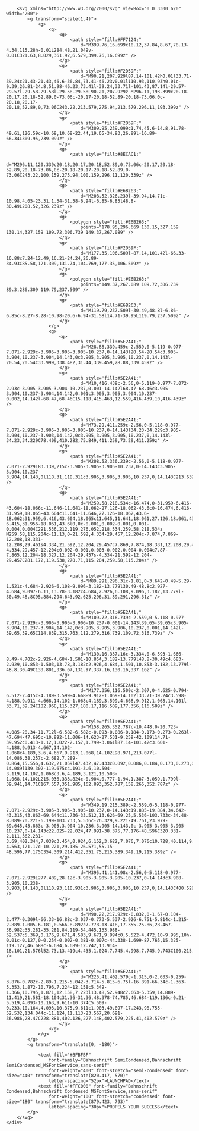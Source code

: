 <!DOCTYPE html>
<html lang="en">

<head>
    <meta charset="UTF-8">
    <meta name="viewport" content="width=device-width, initial-scale=1.0">
    <title>Scaled SVG Example</title>
</head>

<body>
    <div style="display: flex; flex-direction: row;">

        <svg xmlns="http://www.w3.org/2000/svg" viewBox="0 0 3300 620" width="200">
            <g transform="scale(1.4)">
                <g>
                    <g>
                        <g>
                            <path style="fill:#FF7124;"
                                d="M399.76,16.699c10.12,37.84,8.67,78.13-4.34,115.28h-0.01L284.48,21.049v-0.01C321.63,8.029,361.92,6.579,399.76,16.699z" />
                        </g>
                        <g>
                            <path style="fill:#F2D59F;"
                                d="M90.21,207.929l87.14-101.42h0.01l33.71-39.24c21.43-21.43,46.6-36.84,73.41-46.23v0.01l110.93,110.93h0.01c-9.39,26.81-24.8,51.98-46.23,73.41l-39.24,33.71l-101.43,87.14l-29.57-29.57l-29.58-29.58l-29.58-29.58L90.21,207.929z M296.11,193.399c20.18-20.17,20.18-52.89,0-73.06c-20.17-20.18-52.89-20.18-73.06,0c-20.18,20.17-20.18,52.89,0,73.06C243.22,213.579,275.94,213.579,296.11,193.399z" />
                        </g>
                        <g>
                            <path style="fill:#F2D59F;"
                                d="M309.95,239.099c1.74,45.6-14.8,91.78-49.61,126.59c-10.69,10.68-22.44,19.65-34.93,26.89l-16.89-66.34L309.95,239.099z" />
                        </g>
                        <g>
                            <path style="fill:#8ECAC1;"
                                d="M296.11,120.339c20.18,20.17,20.18,52.89,0,73.06c-20.17,20.18-52.89,20.18-73.06,0c-20.18-20.17-20.18-52.89,0-73.06C243.22,100.159,275.94,100.159,296.11,120.339z" />
                        </g>
                        <g>
                            <path style="fill:#E6B263;"
                                d="M208.52,326.239l-39.94,14.71c-10.98,4.05-23.31,1.34-31.58-6.94l-6.85-6.85l48.8-30.49L208.52,326.239z" />
                        </g>
                        <g>
                            <polygon style="fill:#E6B263;"
                                points="178.95,296.669 130.15,327.159 130.14,327.159 109.72,306.739 149.37,267.089" />
                        </g>
                        <g>
                            <path style="fill:#F2D59F;"
                                d="M177.35,106.509l-87.14,101.42l-66.33-16.88c7.24-12.49,16.21-24.24,26.89-34.93C85.58,121.309,131.74,104.769,177.35,106.509z" />
                        </g>
                        <g>
                            <polygon style="fill:#E6B263;"
                                points="149.37,267.089 109.72,306.739 89.3,286.309 119.79,237.509" />
                        </g>
                        <g>
                            <path style="fill:#E6B263;"
                                d="M119.79,237.509l-30.49,48.8l-6.86-6.85c-8.27-8.28-10.98-20.6-6.94-31.58l14.71-39.95L119.79,237.509z" />
                        </g>
                    </g>
                    <g>
                        <g>
                            <path style="fill:#5E2A41;"
                                d="M28.88,339.459c-2.559,0-5.119-0.977-7.071-2.929c-3.905-3.905-3.905-10.237,0-14.143l20.54-20.54c3.905-3.904,10.237-3.904,14.143,0c3.905,3.905,3.905,10.237,0,14.143l-20.54,20.54C33.999,338.482,31.44,339.459,28.88,339.459z" />
                        </g>
                        <g>
                            <path style="fill:#5E2A41;"
                                d="M10,416.439c-2.56,0-5.119-0.977-7.072-2.93c-3.905-3.905-3.904-10.237,0.001-14.142l68.47-68.46c3.905-3.904,10.237-3.904,14.142,0.001c3.905,3.905,3.904,10.237-0.002,14.142l-68.47,68.46C15.118,415.463,12.559,416.439,10,416.439z" />
                        </g>
                        <g>
                            <path style="fill:#5E2A41;"
                                d="M73.29,411.259c-2.56,0-5.118-0.977-7.071-2.929c-3.905-3.905-3.905-10.237,0-14.143l34.23-34.229c3.905-3.904,10.237-3.903,14.142,0c3.905,3.905,3.905,10.237,0,14.143l-34.23,34.229C78.409,410.282,75.849,411.259,73.29,411.259z" />
                        </g>
                        <g>
                            <path style="fill:#5E2A41;"
                                d="M208.52,336.239c-2.56,0-5.118-0.977-7.071-2.929L83.139,215c-3.905-3.905-3.905-10.237,0-14.143c3.905-3.904,10.237-3.904,14.143,0l118.31,118.311c3.905,3.905,3.905,10.237,0,14.143C213.639,335.263,211.079,336.239,208.52,336.239z" />
                        </g>
                        <g>
                            <path style="fill:#5E2A41;"
                                d="M259.58,218.534c-16.474,0-31.959-6.416-43.604-18.066c-11.646-11.641-18.062-27.126-18.062-43.6c0-16.474,6.416-31.959,18.065-43.604c11.641-11.646,27.126-18.062,43.6-18.062s31.959,6.416,43.604,18.065c11.645,11.641,18.061,27.126,18.061,43.6c0,16.472-6.415,31.956-18.061,43.6l0,0c-0.001,0.002-0.001,0.001-0.004,0.004C291.536,212.119,276.052,218.534,259.58,218.534z M259.58,115.204c-11.13,0-21.592,4.334-29.457,12.204c-7.874,7.869-12.208,18.331-12.208,29.461s4.334,21.592,12.204,29.457c7.869,7.874,18.331,12.208,29.461,12.208c11.13,0,21.592-4.334,29.457-12.204c0.002-0.001,0.003-0.002,0.004-0.004c7.87-7.865,12.204-18.327,12.204-29.457s-4.334-21.592-12.204-29.457C281.172,119.538,270.71,115.204,259.58,115.204z" />
                        </g>
                        <g>
                            <path style="fill:#5E2A41;"
                                d="M89.291,296.31c-1.81,0-3.642-0.49-5.29-1.521c-4.684-2.926-6.108-9.096-3.182-13.779l30.49-48.8c2.927-4.684,9.097-6.11,13.78-3.182c4.684,2.926,6.108,9.096,3.182,13.779l-30.49,48.8C95.884,294.643,92.625,296.31,89.291,296.31z" />
                        </g>
                        <g>
                            <path style="fill:#5E2A41;"
                                d="M109.72,316.739c-2.559,0-5.118-0.977-7.071-2.929c-3.905-3.905-3.906-10.237-0.001-14.143l39.65-39.65c3.905-3.904,10.237-3.904,14.142,0c3.905,3.905,3.906,10.237,0.001,14.142l-39.65,39.65C114.839,315.763,112.279,316.739,109.72,316.739z" />
                        </g>
                        <g>
                            <path style="fill:#5E2A41;"
                                d="M130.16,337.16c-3.334,0-6.593-1.666-8.49-4.702c-2.926-4.684-1.501-10.854,3.182-13.779l48.8-30.49c4.683-2.929,10.853-1.503,13.78,3.182c2.926,4.684,1.501,10.853-3.182,13.779l-48.8,30.49C133.801,336.67,131.97,337.16,130.16,337.16z" />
                        </g>
                        <g>
                            <path style="fill:#5E2A41;"
                                d="M177.356,116.509c-2.307,0-4.625-0.794-6.512-2.415c-4.189-3.599-4.668-9.912-1.069-14.102l33.71-39.24c3.598-4.188,9.911-4.668,14.102-1.068c4.189,3.599,4.668,9.912,1.068,14.101l-33.71,39.24C182.968,115.327,180.17,116.509,177.356,116.509z" />
                        </g>
                        <g>
                            <path style="fill:#5E2A41;"
                                d="M158.265,352.787c-10.448,0-20.723-4.085-28.34-11.712l-6.582-6.582c-0.093-0.086-0.184-0.173-0.273-0.263l-47.694-47.695c-10.992-11.006-14.623-27.531-9.259-42.109l14.71-39.952c0.413-1.12,1.022-2.157,1.799-3.061l87.14-101.42c3.601-4.188,9.913-4.667,14.102-1.068c4.189,3.6,4.667,9.913,1.068,14.102L98.971,213.077l-14.086,38.257c-2.682,7.289-0.864,15.556,4.632,21.059l47.432,47.433c0.092,0.086,0.184,0.173,0.273,0.263l6.85,6.85c5.497,5.504,13.756,7.318,21.048,4.63l38.252-14.089l139.302-119.675c4.191-3.6,10.504-3.119,14.102,1.068c3.6,4.189,3.121,10.503-1.068,14.102L215.036,333.824c-0.904,0.777-1.94,1.387-3.059,1.799l-39.941,14.71C167.557,351.985,162.893,352.787,158.265,352.787z" />
                        </g>
                        <g>
                            <path style="fill:#5E2A41;"
                                d="M349.19,215.389c-2.559,0-5.118-0.977-7.071-2.929c-3.905-3.905-3.905-10.237,0-14.143c19.885-19.884,34.642-43.315,43.863-69.644c11.736-33.512,13.626-69.25,5.536-103.733c-34.48-8.089-70.221-6.199-103.733,5.536c-26.329,9.221-49.761,23.979-69.645,43.863c-3.905,3.904-10.236,3.905-14.143,0c-3.905-3.905-3.905-10.237,0-14.143c22.025-22.024,47.991-38.375,77.176-48.596C320.331-2.111,362.231-3.69,402.344,7.039c3.454,0.924,6.152,3.622,7.076,7.076c10.728,40.114,9.151,82.014-4.563,121.17c-10.221,29.185-26.571,55.15-48.596,77.175C354.309,214.412,351.75,215.389,349.19,215.389z" />
                        </g>
                        <g>
                            <path style="fill:#5E2A41;"
                                d="M395.41,141.98c-2.56,0-5.118-0.977-7.071-2.929L277.409,28.12c-3.905-3.905-3.905-10.237,0-14.143c3.908-3.905,10.238-3.903,14.143,0l110.93,110.931c3.905,3.905,3.905,10.237,0,14.143C400.528,141.003,397.969,141.98,395.41,141.98z" />
                        </g>
                        <g>
                            <path style="fill:#5E2A41;"
                                d="M90.22,217.929c-0.832,0-1.67-0.104-2.477-0.309l-66.33-16.88c-3.037-0.773-5.537-2.926-6.751-5.814c-1.215-2.889-1.005-6.181,0.566-8.892c7.778-13.418,17.355-25.86,28.467-36.982c35.281-35.281,84.119-54.445,133.988-52.537c5.369,0.176,9.671,4.583,9.671,9.994c0,5.522-4.472,10-9.995,10h-0.01c-0.127,0-0.254-0.002-0.381-0.007c-44.338-1.699-87.765,15.325-119.127,46.688c-6.684,6.689-12.742,13.914-18.101,21.576l52.73,13.419c4.435,1.024,7.745,4.998,7.745,9.743C100.215,213.451,95.743,217.929,90.22,217.929z" />
                        </g>
                        <g>
                            <path style="fill:#5E2A41;"
                                d="M225.41,402.579c-1.315,0-2.633-0.259-3.876-0.782c-2.89-1.215-5.042-3.714-5.815-6.75l-16.891-66.34c-1.363-5.353,1.872-10.796,7.224-12.158c5.349-1.366,10.795,1.871,12.158,7.223l13.48,52.948c7.663-5.359,14.889-11.419,21.581-18.104c31.36-31.36,48.378-74.785,46.684-119.136c-0.21-5.519,4.093-10.163,9.611-10.374c5.509-0.233,10.164,4.093,10.375,9.611c1.903,49.897-17.243,98.755-52.532,134.044c-11.124,11.113-23.567,20.691-36.986,28.47C228.881,402.126,227.148,402.579,225.41,402.579z" />
                        </g>
                    </g>
                </g>
            </g>
            <g transform="translate(0, -180)">

                <text fill="#BFBFBF"
                    font-family="Bahnschrift SemiCondensed,Bahnschrift SemiCondensed_MSFontService,sans-serif"
                    font-weight="400" font-stretch="semi-condensed" font-size="440" transform="translate(820.417, 570)"
                    letter-spacing="52px">LAUNCHPAD</text>
                <text fill="#FFC000" font-family="Bahnschrift Condensed,Bahnschrift Condensed_MSFontService,sans-serif"
                    font-weight="100" font-stretch="condensed" font-size="180" transform="translate(879.423, 793)"
                    letter-spacing="30px">PROPELS YOUR SUCCESS</text>
            </g>
        </svg>
    </div>
</body>

</html>
